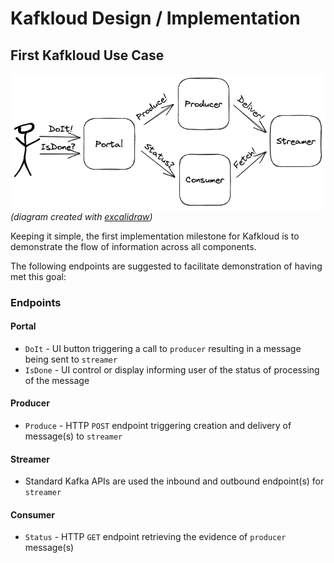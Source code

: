 # Kafkloud Design / Implementation

## First Kafkloud Use Case
![First Use Case Diagram](kafkloud-firstusecase-1xbg.png)
_(diagram created with [excalidraw](https://excalidraw.com/))_

Keeping it simple, the first implementation milestone for Kafkloud is to demonstrate
the flow of information across all components.

The following endpoints are suggested to facilitate demonstration of having met this goal:

### Endpoints
#### Portal
- `DoIt` - UI button triggering a call to `producer` resulting in a message being sent to `streamer`
- `IsDone` - UI control or display informing user of the status of processing of the message

#### Producer
- `Produce` - HTTP `POST` endpoint triggering creation and delivery of message(s) to `streamer`

#### Streamer
- Standard Kafka APIs are used the inbound and outbound endpoint(s) for `streamer`

#### Consumer
- `Status` - HTTP `GET` endpoint retrieving the evidence of `producer` message(s)
